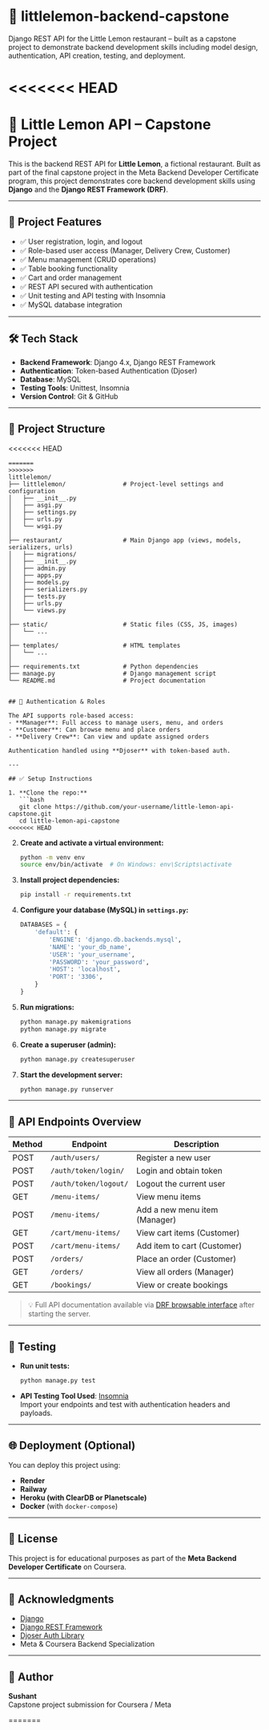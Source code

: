 
# 🍋 littlelemon-backend-capstone

Django REST API for the Little Lemon restaurant – built as a capstone project to demonstrate backend development skills including model design, authentication, API creation, testing, and deployment.

<<<<<<< HEAD
=======
# 🍋 Little Lemon API – Capstone Project

This is the backend REST API for **Little Lemon**, a fictional restaurant. Built as part of the final capstone project in the Meta Backend Developer Certificate program, this project demonstrates core backend development skills using **Django** and the **Django REST Framework (DRF)**.

>>>>>>> 
---

## 🚀 Project Features

- ✅ User registration, login, and logout
- ✅ Role-based user access (Manager, Delivery Crew, Customer)
- ✅ Menu management (CRUD operations)
- ✅ Table booking functionality
- ✅ Cart and order management
- ✅ REST API secured with authentication
- ✅ Unit testing and API testing with Insomnia
- ✅ MySQL database integration

---

## 🛠️ Tech Stack

- **Backend Framework**: Django 4.x, Django REST Framework
- **Authentication**: Token-based Authentication (Djoser)
- **Database**: MySQL
- **Testing Tools**: Unittest, Insomnia
- **Version Control**: Git & GitHub

---

## 📂 Project Structure

<<<<<<< HEAD
```
=======
>>>>>>> 
littlelemon/
├── littlelemon/                # Project-level settings and configuration
│   ├── __init__.py
│   ├── asgi.py
│   ├── settings.py
│   ├── urls.py
│   └── wsgi.py
│
├── restaurant/                 # Main Django app (views, models, serializers, urls)
│   ├── migrations/
│   ├── __init__.py
│   ├── admin.py
│   ├── apps.py
│   ├── models.py
│   ├── serializers.py
│   ├── tests.py
│   ├── urls.py
│   └── views.py
│
├── static/                     # Static files (CSS, JS, images)
│   └── ...
│
├── templates/                  # HTML templates
│   └── ...
│
├── requirements.txt            # Python dependencies
├── manage.py                   # Django management script
└── README.md                   # Project documentation


## 🔐 Authentication & Roles

The API supports role-based access:
- **Manager**: Full access to manage users, menu, and orders
- **Customer**: Can browse menu and place orders
- **Delivery Crew**: Can view and update assigned orders

Authentication handled using **Djoser** with token-based auth.

---

## ✅ Setup Instructions

1. **Clone the repo:**
   ```bash
   git clone https://github.com/your-username/little-lemon-api-capstone.git
   cd little-lemon-api-capstone
<<<<<<< HEAD
   ```

2. **Create and activate a virtual environment:**
   ```bash
   python -m venv env
   source env/bin/activate  # On Windows: env\Scripts\activate
   ```

3. **Install project dependencies:**
   ```bash
   pip install -r requirements.txt
   ```

4. **Configure your database (MySQL) in `settings.py`:**
   ```python
   DATABASES = {
       'default': {
           'ENGINE': 'django.db.backends.mysql',
           'NAME': 'your_db_name',
           'USER': 'your_username',
           'PASSWORD': 'your_password',
           'HOST': 'localhost',
           'PORT': '3306',
       }
   }
   ```

5. **Run migrations:**
   ```bash
   python manage.py makemigrations
   python manage.py migrate
   ```

6. **Create a superuser (admin):**
   ```bash
   python manage.py createsuperuser
   ```

7. **Start the development server:**
   ```bash
   python manage.py runserver
   ```

---

## 📮 API Endpoints Overview

| Method | Endpoint                     | Description                      |
|--------|------------------------------|----------------------------------|
| POST   | `/auth/users/`               | Register a new user              |
| POST   | `/auth/token/login/`         | Login and obtain token           |
| POST   | `/auth/token/logout/`        | Logout the current user          |
| GET    | `/menu-items/`               | View menu items                  |
| POST   | `/menu-items/`               | Add a new menu item (Manager)    |
| GET    | `/cart/menu-items/`          | View cart items (Customer)       |
| POST   | `/cart/menu-items/`          | Add item to cart (Customer)      |
| POST   | `/orders/`                   | Place an order (Customer)        |
| GET    | `/orders/`                   | View all orders (Manager)        |
| GET    | `/bookings/`                 | View or create bookings          |

> 💡 Full API documentation available via [DRF browsable interface](http://127.0.0.1:8000/) after starting the server.

---

## 🧪 Testing

- **Run unit tests:**
   ```bash
   python manage.py test
   ```

- **API Testing Tool Used**: [Insomnia](https://insomnia.rest/)  
  Import your endpoints and test with authentication headers and payloads.

---

## 🌐 Deployment (Optional)

You can deploy this project using:

- **Render**
- **Railway**
- **Heroku (with ClearDB or Planetscale)**
- **Docker** (with `docker-compose`)

---

## 📌 License

This project is for educational purposes as part of the **Meta Backend Developer Certificate** on Coursera.

---

## 🙌 Acknowledgments

- [Django](https://www.djangoproject.com/)
- [Django REST Framework](https://www.django-rest-framework.org/)
- [Djoser Auth Library](https://djoser.readthedocs.io/)
- Meta & Coursera Backend Specialization

---

## 👤 Author

**Sushant**  
Capstone project submission for Coursera / Meta  

=======
>>>>>>> 
